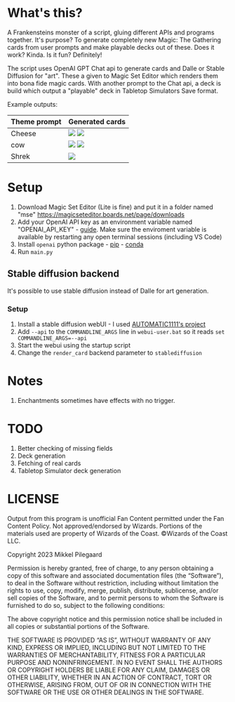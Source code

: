 # What's this?

A Frankensteins monster of a script, gluing different APIs and programs together. It's purpose? To generate completely new Magic: The Gathering cards from user prompts and make playable decks out of these. Does it work? Kinda. Is it fun? Definitely!

The script uses OpenAI GPT Chat api to generate cards and Dalle or Stable Diffusion for "art". These a given to Magic Set Editor which renders them into bona fide magic cards. With another prompt to the Chat api, a deck is build which output a "playable" deck in Tabletop Simulators Save format.

Example outputs:

|Theme prompt|Generated cards|
| - | - |
| Cheese | ![](Curdling%20Conjurer.png) ![](Cheese%20Monger.png) |
| cow | ![](Moo-tant%20Herdmaster.png) ![](20230312150803.png) |
| Shrek | ![](20230308211944.png) |




# Setup

1. Download Magic Set Editor (Lite is fine) and put it in a folder named "mse" https://magicseteditor.boards.net/page/downloads
2. Add your OpenAI API key as an environment variable named "OPENAI_API_KEY" - [guide](https://help.openai.com/en/articles/5112595-best-practices-for-api-key-safety). Make sure the enviroment variable is available by restarting any open terminal sessions (including VS Code)
3. Install `openai` python package - [pip](https://pypi.org/project/openai/) - [conda](https://anaconda.org/conda-forge/openai)
3. Run `main.py`

## Stable diffusion backend

It's possible to use stable diffusion instead of Dalle for art generation.

### Setup

1. Install a stable diffusion webUI - I used [AUTOMATIC1111's project](https://github.com/AUTOMATIC1111/stable-diffusion-webui)
2. Add `--api` to the `COMMANDLINE_ARGS` line in `webui-user.bat` so it reads `set COMMANDLINE_ARGS=--api`
3. Start the webui using the startup script
4. Change the `render_card` backend parameter to `stablediffusion`

# Notes

1. Enchantments sometimes have effects with no trigger. 

# TODO

1. Better checking of missing fields
2. Deck generation
3. Fetching of real cards
4. Tabletop Simulator deck generation


# LICENSE

Output from this program is unofficial Fan Content permitted under the Fan Content Policy. Not approved/endorsed by Wizards. Portions of the materials used are property of Wizards of the Coast. ©Wizards of the Coast LLC.

Copyright 2023 Mikkel Pilegaard

Permission is hereby granted, free of charge, to any person obtaining a copy of this software and associated documentation files (the “Software”), to deal in the Software without restriction, including without limitation the rights to use, copy, modify, merge, publish, distribute, sublicense, and/or sell copies of the Software, and to permit persons to whom the Software is furnished to do so, subject to the following conditions:

The above copyright notice and this permission notice shall be included in all copies or substantial portions of the Software.

THE SOFTWARE IS PROVIDED “AS IS”, WITHOUT WARRANTY OF ANY KIND, EXPRESS OR IMPLIED, INCLUDING BUT NOT LIMITED TO THE WARRANTIES OF MERCHANTABILITY, FITNESS FOR A PARTICULAR PURPOSE AND NONINFRINGEMENT. IN NO EVENT SHALL THE AUTHORS OR COPYRIGHT HOLDERS BE LIABLE FOR ANY CLAIM, DAMAGES OR OTHER LIABILITY, WHETHER IN AN ACTION OF CONTRACT, TORT OR OTHERWISE, ARISING FROM, OUT OF OR IN CONNECTION WITH THE SOFTWARE OR THE USE OR OTHER DEALINGS IN THE SOFTWARE.